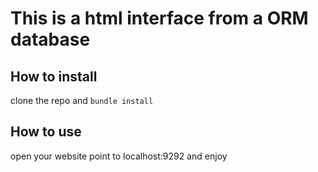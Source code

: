 # This is a html interface from a ORM database

## How to install

clone the repo and `bundle install`

## How to use

open your website point to localhost:9292 and enjoy
